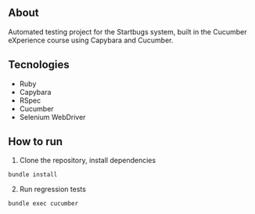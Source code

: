 ## About

Automated testing project for the Startbugs system, built in the Cucumber eXperience course using Capybara and Cucumber.

## Tecnologies
- Ruby
- Capybara
- RSpec
- Cucumber
- Selenium WebDriver

## How to run

1. Clone the repository, install dependencies
```
bundle install
```

2. Run regression tests
```
bundle exec cucumber
```
